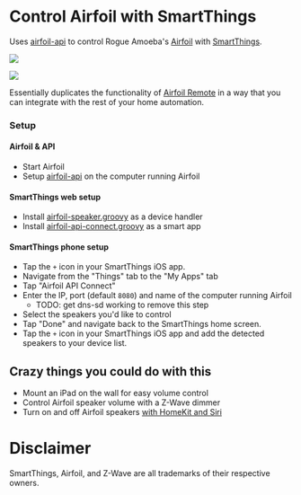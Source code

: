 # Control Airfoil with SmartThings

Uses [airfoil-api](https://github.com/jnewland/airfoil-api) to control Rogue
Amoeba's [Airfoil](https://www.rogueamoeba.com/airfoil/) with
[SmartThings](http://www.smartthings.com/).

![](http://virtual-host-discourse.global.ssl.fastly.net/uploads/smartthings/optimized/3X/b/e/beab2c7c205b50784a50ba7430a278b1d9830544_1_281x499.jpg)

![](http://virtual-host-discourse.global.ssl.fastly.net/uploads/smartthings/optimized/3X/7/6/76c7157fdf233ef86aa8c611ca30cb1fa4db891d_1_281x499.jpg)

Essentially duplicates the functionality of
[Airfoil Remote](https://www.rogueamoeba.com/airfoil/remote/) in a way that you
can integrate with the rest of your home automation.

### Setup

#### Airfoil & API

* Start Airfoil
* Setup [airfoil-api](https://github.com/jnewland/airfoil-api) on the computer
  running Airfoil

#### SmartThings web setup

* Install [airfoil-speaker.groovy](airfoil-speaker.groovy) as a device handler
* Install [airfoil-api-connect.groovy](airfoil-api-connect.groovy) as a smart app

#### SmartThings phone setup

* Tap the `+` icon in your SmartThings iOS app.
* Navigate from the "Things" tab to the "My Apps" tab
* Tap "Airfoil API Connect"
* Enter the IP, port (default `8080`) and name of the computer running Airfoil
  * TODO: get dns-sd working to remove this step
* Select the speakers you'd like to control
* Tap "Done" and navigate back to the SmartThings home screen.
* Tap the `+` icon in your SmartThings iOS app and add the detected speakers
  to your device list.

## Crazy things you could do with this

* Mount an iPad on the wall for easy volume control
* Control Airfoil speaker volume with a Z-Wave dimmer
* Turn on and off Airfoil speakers
  [with HomeKit and Siri](http://community.smartthings.com/t/hello-home-homekit-and-siri-control-via-homebridge/16701)

# Disclaimer

SmartThings, Airfoil, and Z-Wave are all trademarks of their respective owners.
